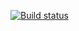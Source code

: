 [![Build status](https://ci.appveyor.com/api/projects/status/klh38wbmabav8h0a/branch/main?svg=true)](https://ci.appveyor.com/project/MaxKrch/ajs-lesson10/branch/main)
